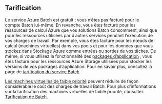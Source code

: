 ## <a name="pricing"></a>Tarification

Le service Azure Batch est gratuit ; vous n’êtes pas facturé pour le compte Batch lui-même. En revanche, vous êtes facturé pour les ressources de calcul Azure que vos solutions Batch consomment, ainsi que pour les ressources utilisées par d’autres services pendant l’exécution de vos charges de travail. Par exemple, vous êtes facturé pour les nœuds de calcul (machines virtuelles) dans vos pools et pour les données que vous stockez dans Stockage Azure comme entrées ou sorties de vos tâches. De même, si vous utilisez la fonctionnalité des [packages d’application](../articles/batch/batch-application-packages.md) , vous êtes facturé pour les ressources Azure Storage utilisées pour stocker les versions de vos packages d’application. Pour en savoir plus, consultez la page de [tarification du service Batch](https://azure.microsoft.com/pricing/details/batch/).

[Les machines virtuelles de faible priorité](../articles/batch/batch-low-pri-vms.md) peuvent réduire de façon considérable le coût des charges de travail Batch. Pour plus d’informations sur la tarification des machines virtuelles de faible priorité, consultez [Tarification de Batch](https://azure.microsoft.com/pricing/details/batch/). 
